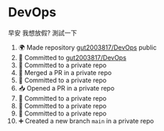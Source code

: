# DevOps
早安 我想放假?
測試一下

<!--START_SECTION:activity-->
1. 🌍 Made repository [gut2003817/DevOps](https://github.com/gut2003817/DevOps) public
2. 📝 Committed to [gut2003817/DevOps](https://github.com/gut2003817/DevOps/commit/87e09c9e7d4ba37f292f579131ad35f87fbdfb59)
3. 📝 Committed to a private repo
4. 🔀 Merged a PR in a private repo
5. 📝 Committed to a private repo
6. 📥 Opened a PR in a private repo
7. 📝 Committed to a private repo
8. 📝 Committed to a private repo
9. 📝 Committed to a private repo
10. ➕ Created a new branch `main` in a private repo
<!--END_SECTION:activity-->            
